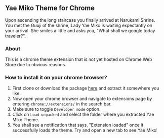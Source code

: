 ## Yae Miko Theme for Chrome

Upon ascending the long staircase you finally arrived at Narukami Shrine. You met the Guuji of the shrine, Lady Yae Miko is waiting expectantly on your arrival. She smiles a little and asks you, "What shall we google today traveler?".

### About

This is a chrome theme extension that is not yet hosted on Chrome Web Store due to obvious reasons.

### How to install it on your chrome browser?

1. First clone or download the package [here](https://github.com/lnfel/yae-miko-theme/archive/refs/tags/v1.0.zip) and extract it somewhere you like.
2. Now open your chrome browser and navigate to extensions page by entering `chrome://extensions/` in the search bar.
3. Make sure to toggle `Developer mode` option.
4. Click on `Load unpacked` and select the folder where you extracted Yae Miko Theme.
5. You shall see a notification that says, "Extension loaded" once it successfully loads the theme. Try and open a new tab to see Yae Miko!